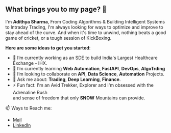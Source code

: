 ## What brings you to my page? 👋

I'm **Adithya Sharma**, From Coding Algorithms & Building Intelligent Systems to Intraday Trading, I'm always looking for ways to optimize and improve to stay ahead of the curve. And when it's time to unwind, nothing beats a good game of cricket, or a tough session of KickBoxing. 


**Here are some ideas to get you started**:
- 🔭 I’m currently working as an SDE to build India's Largest Healthcare Exchange - IHX.
- 🌱 I’m currently learning **Web Automation**, **FastAPI**, **DevOps**, **AlgoTrding**
- 👯 I’m looking to collaborate on **API**, **Data Science**, **Automation** Projects. 
- 💬 Ask me about: **Trading**, **Deep Learning**, **Finance**.
- ⚡ Fun fact: I'm an Avid Trekker, Explorer and I'm obsessed with the Adrenaline Rush <br> and sense of freedom that only **SNOW** Mountains can provide.

📫 Ways to Reach me:
&nbsp;

- [Mail](indragantiadithyasharma@gmail.com)
- [LinkedIn](https://www.linkedin.com/in/adithyasharma18/)






